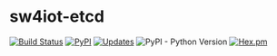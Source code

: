 # sw4iot-etcd

[![Build Status](https://img.shields.io/travis/sw4iot/sw4iot-etcd.svg)](https://travis-ci.org/sw4iot/sw4iot-etcd)
[![PyPI](https://img.shields.io/pypi/v/sw4iot-etcd.svg)](https://pypi.org/project/sw4iot-etcd/)
[![Updates](https://pyup.io/repos/github/sw4iot/sw4iot-etcd/shield.svg)](https://pyup.io/repos/github/sw4iot/sw4iot-etcd/)
![PyPI - Python Version](https://img.shields.io/pypi/pyversions/sw4iot-etcd.svg)
[![Hex.pm](https://img.shields.io/hexpm/l/plug.svg)](https://www.apache.org/licenses/LICENSE-2.0)
